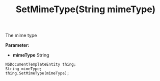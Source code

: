 ﻿---
uid: crmscript_ref_NSDocumentTemplateEntity_SetMimeType
title: SetMimeType(String mimeType)
intellisense: NSDocumentTemplateEntity.SetMimeType
keywords: NSDocumentTemplateEntity, GetMimeType
so.topic: reference
---

The mime type

**Parameter:** 
 - **mimeType** String

```crmscript
NSDocumentTemplateEntity thing;
String mimeType;
thing.SetMimeType(mimeType);
```

